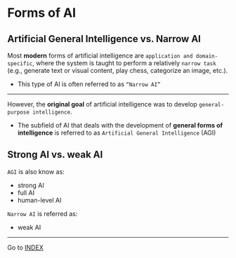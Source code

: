 # Forms  of AI

## Artificial General Intelligence vs. Narrow AI

Most **modern** forms of artificial intelligence are `application and domain-specific`, where the system is taught to perform a relatively `narrow task` (e.g., generate text or visual content, play chess, categorize an image, etc.).
- This type of AI is often referred to as `“Narrow AI”`

----

However, the **original goal** of artificial intelligence was to develop `general-purpose intelligence`.
- The subfield of AI that deals with the development of **general forms of intelligence** is referred to as `Artificial General Intelligence` (AGI)


## Strong AI vs. weak AI
`AGI` is also know as:
- strong AI
- full AI
- human-level AI

`Narrow AI` is referred as:
- weak AI

---
Go to [INDEX](../README.md)